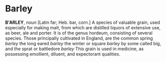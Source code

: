# Barley

**B'ARLEY**, _noun_ \[Latin far; Heb. bar, corn.\] A species of valuable grain, used especially for making malt, from which are distilled liquors of extensive use, as beer, ale and porter. It is of the genus hordeum, consisting of several species. Those principally cultivated in England, are the common spring _barley_ the long eared _barley_ the winter or square _barley_ by some called big, and the sprat or battledore _barley_ This grain is used in medicine, as possessing emollient, diluent, and expectorant qualities.